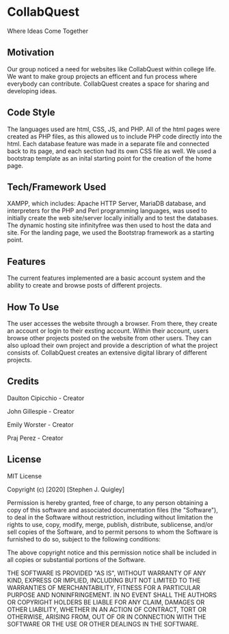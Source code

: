 # CollabQuest
Where Ideas Come Together 

## Motivation 
Our group noticed a need for websites like CollabQuest within college life. We want to make group projects an efficent and fun process where everybody can contribute. CollabQuest creates a space for sharing and developing ideas.

## Code Style
The languages used are html, CSS, JS, and PHP. All of the html pages were created as PHP files, as this allowed us to include PHP code directly into the html. Each database feature was made in a separate file and connected back to its page, and each section had its own CSS file as well. We used a bootstrap template as an inital starting point for the creation of the home page.

## Tech/Framework Used 
XAMPP, which includes: Apache HTTP Server, MariaDB database, and interpreters for the PHP and Perl programming languages, was used to initially create the web site/server locally initially and to test the databases. The dynamic hosting site infinityfree was then used to host the data and site. For the landing page, we used the Bootstrap framework as a starting point. 

## Features 
The current features implemented are a basic account system and the ability to create and browse posts of different projects. 

## How To Use
The user accesses the website through a browser. From there, they create an account or login to their exsting account. Within their account, users browse other projects posted on the website from other users. They can also upload their own project and provide a description of what the project consists of. CollabQuest creates an extensive digital library of different projects.

## Credits 
Daulton Cipicchio - Creator

John Gillespie - Creator

Emily Worster - Creator

Praj Perez - Creator

## License 
MIT License

Copyright (c) [2020] [Stephen J. Quigley]

Permission is hereby granted, free of charge, to any person obtaining a copy
of this software and associated documentation files (the "Software"), to deal
in the Software without restriction, including without limitation the rights
to use, copy, modify, merge, publish, distribute, sublicense, and/or sell
copies of the Software, and to permit persons to whom the Software is
furnished to do so, subject to the following conditions:

The above copyright notice and this permission notice shall be included in all
copies or substantial portions of the Software.

THE SOFTWARE IS PROVIDED "AS IS", WITHOUT WARRANTY OF ANY KIND, EXPRESS OR
IMPLIED, INCLUDING BUT NOT LIMITED TO THE WARRANTIES OF MERCHANTABILITY,
FITNESS FOR A PARTICULAR PURPOSE AND NONINFRINGEMENT. IN NO EVENT SHALL THE
AUTHORS OR COPYRIGHT HOLDERS BE LIABLE FOR ANY CLAIM, DAMAGES OR OTHER
LIABILITY, WHETHER IN AN ACTION OF CONTRACT, TORT OR OTHERWISE, ARISING FROM,
OUT OF OR IN CONNECTION WITH THE SOFTWARE OR THE USE OR OTHER DEALINGS IN THE
SOFTWARE.
